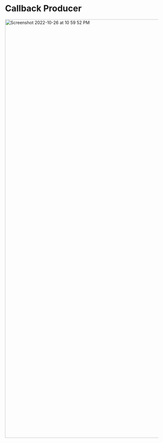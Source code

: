 # Callback Producer

<img width="1377" alt="Screenshot 2022-10-26 at 10 59 52 PM" src="https://user-images.githubusercontent.com/54174687/198095976-c7a20faa-a65e-4cf0-be9c-5c4b71150a72.png">
